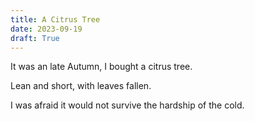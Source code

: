 ```yaml
---
title: A Citrus Tree
date: 2023-09-19
draft: True
---
```


It was an late Autumn, I bought a citrus tree. 

Lean and short, with leaves fallen. 

I was afraid it would not survive the hardship of the cold.


